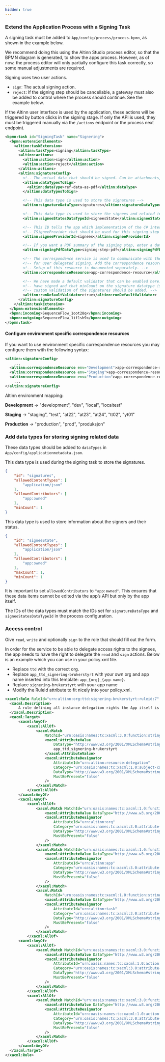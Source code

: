 ```yaml
---
hidden: true
---
```


### Extend the Application Process with a Signing Task

A signing task must be added to `App/config/process/process.bpmn`, as shown in the example below.

We recommend doing this using the Altinn Studio process editor, so that the BPMN diagram is generated, to show the apps process.
However, as of now, the process editor will only partially configure this task correctly, so some manual adjustments are required.

Signing uses two user actions.
- `sign`: The actual signing action.
- `reject`: If the signing step should be cancellable, a gateway must also be added to control where the process should continue. See the example below.

If the Altinn user interface is used by the application, these actions will be triggered by button clicks in the signing stage. If only the API is used, they must be triggered manually via the `/actions` endpoint or the process next endpoint.

```xml
<bpmn:task id="SigningTask" name="Signering">
  <bpmn:extensionElements>
    <altinn:taskExtension>
      <altinn:taskType>signing</altinn:taskType>
      <altinn:actions>
        <altinn:action>sign</altinn:action>
        <altinn:action>reject</altinn:action>
      </altinn:actions>
      <altinn:signatureConfig>
        <!-- The actual data that should be signed. Can be attachments, the form data in xml or PDF from earlier step. -->
        <altinn:dataTypesToSign>
          <altinn:dataType>ref-data-as-pdf</altinn:dataType>
        </altinn:dataTypesToSign>

        <!-- This data type is used to store the signatures -->
        <altinn:signatureDataType>signatures</altinn:signatureDataType>

        <!-- This data type is used to store the signees and related information -->
        <altinn:signeeStatesDataTypeId>signeesState</altinn:signeeStatesDataTypeId>

        <!-- This ID tells the app which implementation of the C# interface -->
        <!-- ISigneeProvider that should be used for this signing step -->
        <altinn:signeeProviderId>signees</altinn:signeeProviderId>

        <!-- If you want a PDF summary of the signing step, enter a datatype of type application/pdf here -->
        <altinn:signingPdfDataType>signing-step-pdf</altinn:signingPdfDataType> <!-- optional -->

        <!-- The correspondence service is used to communicate with the signees, and is required -->
        <!-- for user delegated signing. Add the correspondence resource here. -->
        <!-- Setup of this resource is documented separately. -->
        <altinn:correspondenceResource>app-correspondence-resource</altinn:correspondenceResource>

        <!-- We have made a default validator that can be enabled here. It checks that all signees -->
        <!-- have signed and that minCount on the signature datatype is fulfilled. If default validation is not enabled, -->
        <!-- custom validation of the signatures should be added. -->
        <altinn:runDefaultValidator>true</altinn:runDefaultValidator>
      </altinn:signatureConfig>
    </altinn:taskExtension>
  </bpmn:extensionElements>
  <bpmn:incoming>SequenceFlow_1oot28q</bpmn:incoming>
  <bpmn:outgoing>SequenceFlow_1if1sh9</bpmn:outgoing>
</bpmn:task>
```

#### Configure environment specific correspondence resources

If you want to use environment specific correspondence resources you may configure them with the following syntax:
```xml
<altinn:signatureConfig>
    ...
  <altinn:correspondenceResource env="Development">app-correspondence-resource-1</altinn:correspondenceResource>
  <altinn:correspondenceResource env="Staging">app-correspondence-resource-2</altinn:correspondenceResource>
  <altinn:correspondenceResource env="Production">app-correspondence-resource</altinn:correspondenceResource>
    ...
</altinn:signatureConfig>
```

Altinn environment mapping:

**Development** -> "development", "dev", "local", "localtest"

**Staging**     -> "staging", "test", "at22", "at23", "at24", "tt02", "yt01"

**Production**  -> "production", "prod", "produksjon"

### Add data types for storing signing related data

These data types should be added to `dataTypes` in `App/config/applicationmetadata.json`.

This data type is used during the signing task to store the signatures.

```json
{
    "id": "signatures",
    "allowedContentTypes": [
        "application/json"
    ],
    "allowedContributors": [
        "app:owned"
    ],
    "minCount": 1
}
```

This data type is used to store information about the signers and their status.

```json
{
    "id": "signeeState",
    "allowedContentTypes": [
        "application/json"
    ],
    "allowedContributors": [
        "app:owned"
    ],
    "maxCount": 1,
    "minCount": 1
}
```

It is important to set `allowedContributors` to `"app:owned"`. This ensures that these data items cannot be edited via the app’s API but only by the app itself.

The IDs of the data types must match the IDs set for `signatureDataType` and `signeeStatesDataTypeId` in the process configuration.


### Access control

  Give `read`, `write` and optionally `sign` to the role that should fill out the form.

  In order for the service to be able to delegate access rights to the signees, the app needs to have the right to delegate the `read` and `sign` actions.
  Below is an example which you can use in your policy.xml file.

  - Replace `ttd` with the correct org.
  - Replace `app_ttd_signering-brukerstyrt` with your own org and app name inserted into this template: `app_{org}_{app-name}`.
  - Replace `signering-brukerstyrt` with your app name
  - Modify the RuleId attribute to fit nicely into your policy.xml.

  ```xml
  <xacml:Rule RuleId="urn:altinn:org:ttd:signering-brukerstyrt:ruleid:7" Effect="Permit">
    <xacml:Description>
        A rule defining all instance delegation rights the App itself is allowed to perform for instances of the app ttd/signering-brukerstyrt. In this example the app can delegate the Read and Sign actions for task SigningTask.
    </xacml:Description>
    <xacml:Target>
        <xacml:AnyOf>
            <xacml:AllOf>
                <xacml:Match
                    MatchId="urn:oasis:names:tc:xacml:3.0:function:string-equal-ignore-case">
                    <xacml:AttributeValue
                        DataType="http://www.w3.org/2001/XMLSchema#string">
                        app_ttd_signering-brukerstyrt
                    </xacml:AttributeValue>
                    <xacml:AttributeDesignator
                        AttributeId="urn:altinn:resource:delegation"
                        Category="urn:oasis:names:tc:xacml:1.0:subject-category:access-subject"
                        DataType="http://www.w3.org/2001/XMLSchema#string"
                        MustBePresent="false"
                    />
                </xacml:Match>
            </xacml:AllOf>
        </xacml:AnyOf>
        <xacml:AnyOf>
            <xacml:AllOf>
                <xacml:Match MatchId="urn:oasis:names:tc:xacml:1.0:function:string-equal">
                    <xacml:AttributeValue DataType="http://www.w3.org/2001/XMLSchema#string">ttd</xacml:AttributeValue>
                    <xacml:AttributeDesignator
                        AttributeId="urn:altinn:org"
                        Category="urn:oasis:names:tc:xacml:3.0:attribute-category:resource"
                        DataType="http://www.w3.org/2001/XMLSchema#string"
                        MustBePresent="false"
                    />
                </xacml:Match>
                <xacml:Match MatchId="urn:oasis:names:tc:xacml:1.0:function:string-equal">
                    <xacml:AttributeValue DataType="http://www.w3.org/2001/XMLSchema#string">signering-brukerstyrt</xacml:AttributeValue>
                    <xacml:AttributeDesignator
                        AttributeId="urn:altinn:app"
                        Category="urn:oasis:names:tc:xacml:3.0:attribute-category:resource"
                        DataType="http://www.w3.org/2001/XMLSchema#string"
                        MustBePresent="false"
                    />
                </xacml:Match>
                <xacml:Match
                    MatchId="urn:oasis:names:tc:xacml:1.0:function:string-equal">
                    <xacml:AttributeValue DataType="http://www.w3.org/2001/XMLSchema#string">SigningTask</xacml:AttributeValue>
                    <xacml:AttributeDesignator
                        AttributeId="urn:altinn:task"
                        Category="urn:oasis:names:tc:xacml:3.0:attribute-category:resource"
                        DataType="http://www.w3.org/2001/XMLSchema#string"
                        MustBePresent="false"
                    />
                </xacml:Match>
            </xacml:AllOf>
        <xacml:AnyOf>
            <xacml:AllOf>
                <xacml:Match MatchId="urn:oasis:names:tc:xacml:3.0:function:string-equal-ignore-case">
                    <xacml:AttributeValue DataType="http://www.w3.org/2001/XMLSchema#string">read</xacml:AttributeValue>
                    <xacml:AttributeDesignator
                        AttributeId="urn:oasis:names:tc:xacml:1.0:action:action-id"
                        Category="urn:oasis:names:tc:xacml:3.0:attribute-category:action"
                        DataType="http://www.w3.org/2001/XMLSchema#string"
                        MustBePresent="false"
                    />
                </xacml:Match>
            </xacml:AllOf>
            <xacml:AllOf>
                <xacml:Match MatchId="urn:oasis:names:tc:xacml:3.0:function:string-equal-ignore-case">
                    <xacml:AttributeValue DataType="http://www.w3.org/2001/XMLSchema#string">sign</xacml:AttributeValue>
                    <xacml:AttributeDesignator
                        AttributeId="urn:oasis:names:tc:xacml:1.0:action:action-id"
                        Category="urn:oasis:names:tc:xacml:3.0:attribute-category:action"
                        DataType="http://www.w3.org/2001/XMLSchema#string"
                        MustBePresent="false"
                    />
                </xacml:Match>
            </xacml:AllOf>
        </xacml:AnyOf>
    </xacml:Target>
  </xacml:Rule>
  ```